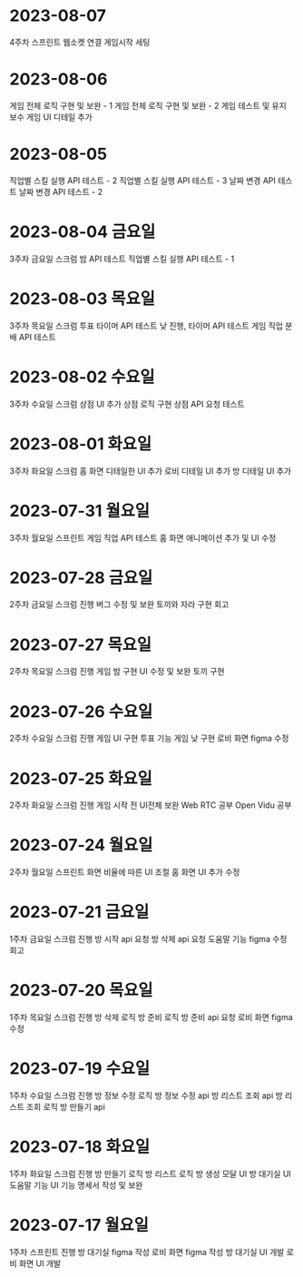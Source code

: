# 2023-08-07

4주차 스프린트
웹소켓 연결
게임시작 세팅

# 2023-08-06

게임 전체 로직 구현 및 보완 - 1
게임 전체 로직 구현 및 보완 - 2
게임 테스트 및 유지 보수
게임 UI 디테일 추가

# 2023-08-05

직업별 스킬 실행 API 테스트 - 2
직업별 스킬 실행 API 테스트 - 3
날짜 변경 API 테스트
날짜 변경 API 테스트 - 2

# 2023-08-04 금요일

3주차 금요일 스크럼
밤 API 테스트
직업별 스킬 실행 API 테스트 - 1

# 2023-08-03 목요일

3주차 목요일 스크럼
투표 타이머 API 테스트
낮 진행, 타이머 API 테스트
게임 직업 분배 API 테스트

# 2023-08-02 수요일

3주차 수요일 스크럼
상점 UI 추가
상점 로직 구현
상점 API 요청 테스트

# 2023-08-01 화요일

3주차 화요일 스크럼
홈 화면 디테일한 UI 추가
로비 디테일 UI 추가
방 디테일 UI 추가

# 2023-07-31 월요일

3주차 월요일 스프린트
게임 직업 API 테스트
홈 화면 애니메이션 추가 및 UI 수정

# 2023-07-28 금요일

2주차 금요일 스크럼 진행
버그 수정 및 보완
토끼와 자라 구현
회고

# 2023-07-27 목요일

2주차 목요일 스크럼 진행
게임 밤 구현
UI 수정 및 보완
토끼 구현

# 2023-07-26 수요일

2주차 수요일 스크럼 진행
게임 UI 구현
투표 기능
게임 낮 구현
로비 화면 figma 수정

# 2023-07-25 화요일

2주차 화요일 스크럼 진행
게임 시작 전 UI전체 보완
Web RTC 공부
Open Vidu 공부

# 2023-07-24 월요일

2주차 월요일 스프린트
화면 비율에 따른 UI 조절
홈 화면 UI 추가 수정

# 2023-07-21 금요일

1주차 금요일 스크럼 진행
방 시작 api 요청
방 삭제 api 요청
도움말 기능 figma 수정
회고

# 2023-07-20 목요일

1주차 목요일 스크럼 진행
방 삭제 로직
방 준비 로직
방 준비 api 요청
로비 화면 figma 수정

# 2023-07-19 수요일

1주차 수요일 스크럼 진행
방 정보 수정 로직
방 정보 수정 api
방 리스트 조회 api
방 리스트 조회 로직
방 만들기 api

# 2023-07-18 화요일

1주차 화요일 스크럼 진행
방 만들기 로직
방 리스트 로직
방 생성 모달 UI
방 대기실 UI
도움말 기능 UI
기능 명세서 작성 및 보완

# 2023-07-17 월요일

1주차 스프린트 진행
방 대기실 figma 작성
로비 화면 figma 작성
방 대기실 UI 개발
로비 화면 UI 개발
